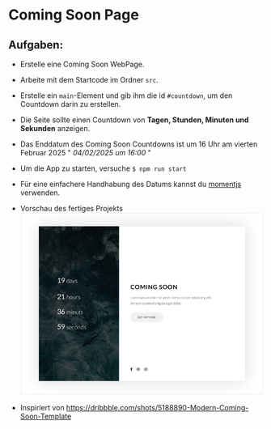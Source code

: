 # Coming Soon Page

## Aufgaben:
- Erstelle eine Coming Soon WebPage.
- Arbeite mit dem Startcode im Ordner `src`.
- Erstelle ein `main`-Element und gib ihm die id `#countdown`, um den Countdown darin zu erstellen.
- Die Seite sollte einen Countdown von __**Tagen, Stunden, Minuten und Sekunden**__ anzeigen.
- Das Enddatum des Coming Soon Countdowns ist um 16 Uhr am vierten Februar 2025 " *04/02/2025 um 16:00* "

- Um die App zu starten, versuche `$ npm run start`

- Für eine einfachere Handhabung des Datums kannst du [momentjs](https://momentjs.com) verwenden.
- Vorschau des fertiges Projekts ![demo](./comingsoon.png)
- Inspiriert von https://dribbble.com/shots/5188890-Modern-Coming-Soon-Template
